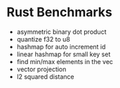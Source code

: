 # Rust Benchmarks

- asymmetric binary dot product
- quantize f32 to u8
- hashmap for auto increment id
- linear hashmap for small key set
- find min/max elements in the vec
- vector projection
- l2 squared distance

